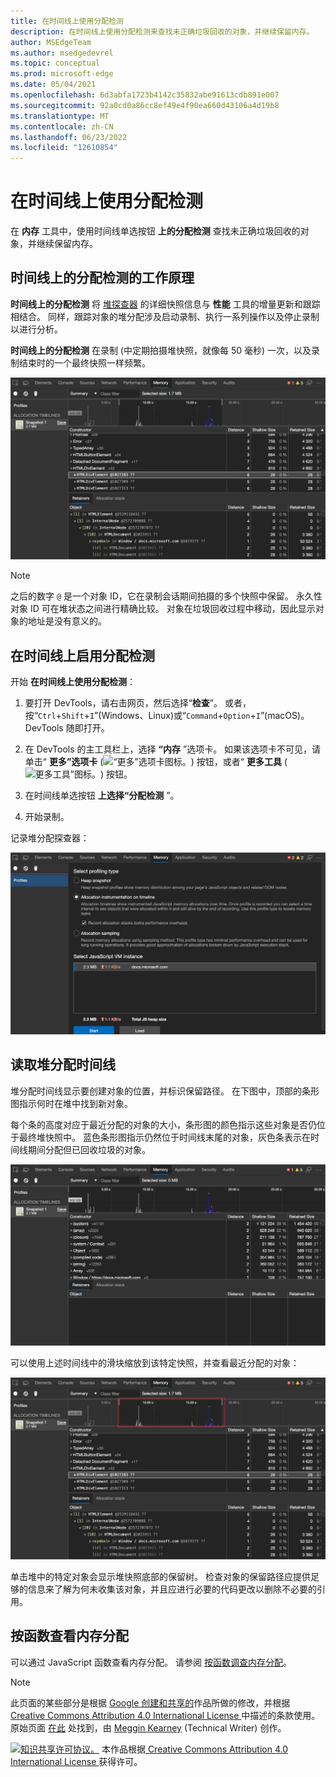 ```yaml
---
title: 在时间线上使用分配检测
description: 在时间线上使用分配检测来查找未正确垃圾回收的对象，并继续保留内存。
author: MSEdgeTeam
ms.author: msedgedevrel
ms.topic: conceptual
ms.prod: microsoft-edge
ms.date: 05/04/2021
ms.openlocfilehash: 6d3abfa1723b4142c35832abe91613cdb891e007
ms.sourcegitcommit: 92a0cd0a86cc8ef49e4f90ea660d43106a4d19b8
ms.translationtype: MT
ms.contentlocale: zh-CN
ms.lasthandoff: 06/23/2022
ms.locfileid: "12610854"
---
```

<!-- Copyright Meggin Kearney

   Licensed under the Apache License, Version 2.0 (the "License");
   you may not use this file except in compliance with the License.
   You may obtain a copy of the License at

       https://www.apache.org/licenses/LICENSE-2.0

   Unless required by applicable law or agreed to in writing, software
   distributed under the License is distributed on an "AS IS" BASIS,
   WITHOUT WARRANTIES OR CONDITIONS OF ANY KIND, either express or implied.
   See the License for the specific language governing permissions and
   limitations under the License. -->
# <a name="use-allocation-instrumentation-on-timeline"></a>在时间线上使用分配检测

<!-- title in other repo:
How to Use the Allocation Profiler Tool -->

在 **内存** 工具中，使用时间线单选按钮 **上的分配检测** 查找未正确垃圾回收的对象，并继续保留内存。


<!-- ====================================================================== -->
## <a name="how-allocation-instrumentation-on-timeline-works"></a>时间线上的分配检测的工作原理

**时间线上的分配检测** 将 [堆探查器](heap-snapshots.md) 的详细快照信息与 **性能** 工具的增量更新和跟踪相结合。  同样，跟踪对象的堆分配涉及启动录制、执行一系列操作以及停止录制以进行分析。

<!--todo: add profile memory problems (heap profiler) section when available  -->
<!--todo: add profile evaluate performance (Performance tool) section when available  -->

**时间线上的分配检测** 在录制 (中定期拍摄堆快照，就像每 50 毫秒) 一次，以及录制结束时的一个最终快照一样频繁。

![按时间线分配检测。](../media/memory-problems-memory-allocation-timeline-snapshot-highlighted.msft.png)

> [!NOTE]
> 之后的数字 `@` 是一个对象 ID，它在录制会话期间拍摄的多个快照中保留。  永久性对象 ID 可在堆状态之间进行精确比较。  对象在垃圾回收过程中移动，因此显示对象的地址是没有意义的。


<!-- ====================================================================== -->
## <a name="enable-allocation-instrumentation-on-timeline"></a>在时间线上启用分配检测

开始 **在时间线上使用分配检测**：

1. 要打开 DevTools，请右击网页，然后选择“**检查**”。  或者，按“`Ctrl`+`Shift`+`I`”(Windows、Linux)或“`Command`+`Option`+`I`”(macOS)。  DevTools 随即打开。

1. 在 DevTools 的主工具栏上，选择 **“内存** ”选项卡。 如果该选项卡不可见，请单击“ **更多”选项卡** (![“更多”选项卡图标。](../media/more-tabs-icon-light-theme.png)) 按钮，或者“ **更多工具** (![更多工具”图标。](../media/more-tools-icon-light-theme.png)) 按钮。

1. 在时间线单选按钮 **上选择“分配检测** ”。

1. 开始录制。

记录堆分配探查器：

![记录堆分配探查器。  使用内存工具中的“时间线上的分配检测”单选按钮。](../media/memory-problems-memory-allocation-instrumentation-on-timeline-selected.msft.png)


<!-- ====================================================================== -->
## <a name="read-a-heap-allocation-timeline"></a>读取堆分配时间线

堆分配时间线显示要创建对象的位置，并标识保留路径。  在下图中，顶部的条形图指示何时在堆中找到新对象。

每个条的高度对应于最近分配的对象的大小，条形图的颜色指示这些对象是否仍位于最终堆快照中。  蓝色条形图指示仍然位于时间线末尾的对象，灰色条表示在时间线期间分配但已回收垃圾的对象。

![时间线快照上的分配检测。](../media/memory-problems-memory-allocation-timelines-snapshot.msft.png)

<!-- In the following figure, an action was performed 3 times.  The sample program caches five objects, so the last five blue bars are expected.  But the left-most blue bar indicates a potential problem. -->
<!-- todo: redo figure 4 with multiple click actions -->

可以使用上述时间线中的滑块缩放到该特定快照，并查看最近分配的对象：

![放大快照。](../media/memory-problems-memory-allocation-timeline-snapshot-highlighted-annotated.msft.png)

单击堆中的特定对象会显示堆快照底部的保留树。  检查对象的保留路径应提供足够的信息来了解为何未收集该对象，并且应进行必要的代码更改以删除不必要的引用。


<!-- ====================================================================== -->
## <a name="view-memory-allocation-by-function"></a>按函数查看内存分配

可以通过 JavaScript 函数查看内存分配。  请参阅 [按函数调查内存分配](index.md#investigate-memory-allocation-by-function)。


<!-- ====================================================================== -->
> [!NOTE]
> 此页面的某些部分是根据 [Google 创建和共享的](https://developers.google.com/terms/site-policies)作品所做的修改，并根据[ Creative Commons Attribution 4.0 International License ](https://creativecommons.org/licenses/by/4.0)中描述的条款使用。
> 原始页面 [在此](https://developer.chrome.com/docs/devtools/memory-problems/allocation-profiler/) 处找到，由 [Meggin Kearney](https://developers.google.com/web/resources/contributors#meggin-kearney) (Technical Writer) 创作。

[![知识共享许可协议。](https://i.creativecommons.org/l/by/4.0/88x31.png)](https://creativecommons.org/licenses/by/4.0)
本作品根据[ Creative Commons Attribution 4.0 International License ](https://creativecommons.org/licenses/by/4.0)获得许可。
